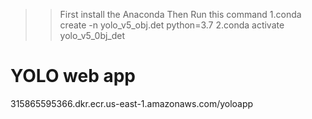 >>First install the Anaconda 
>>Then Run this command
1.conda create -n yolo_v5_obj.det python=3.7
2.conda activate yolo_v5_0bj_det

# YOLO web app

315865595366.dkr.ecr.us-east-1.amazonaws.com/yoloapp



